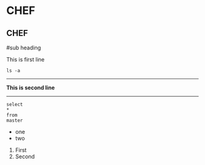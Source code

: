 **CHEF**
===
CHEF
-----
#sub heading

This is first line

`ls -a`


-----

**This is second line**

---

```
select 
*
from
master

```

* one
* two

1. First
2. Second

